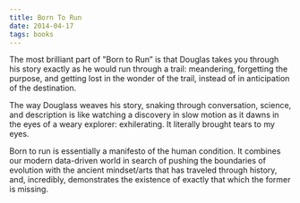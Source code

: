```yaml
---
title: Born To Run
date: 2014-04-17
tags: books
---
```


The most brilliant part of "Born to Run” is that Douglas takes you
through his story exactly as he would run through a trail: meandering,
forgetting the purpose, and getting lost in the wonder of the trail,
instead of in anticipation of the destination.

The way Douglass weaves his story, snaking through conversation, science,
and description is like watching a discovery in slow motion as it dawns
in the eyes of a weary explorer: exhilerating. It literally brought
tears to my eyes.

Born to run is essentially a manifesto of the human condition.
It combines our modern data-driven world in search of pushing the boundaries
of evolution with the ancient mindset/arts that has traveled through history,
and, incredibly, demonstrates the existence of exactly that which the
former is missing.
